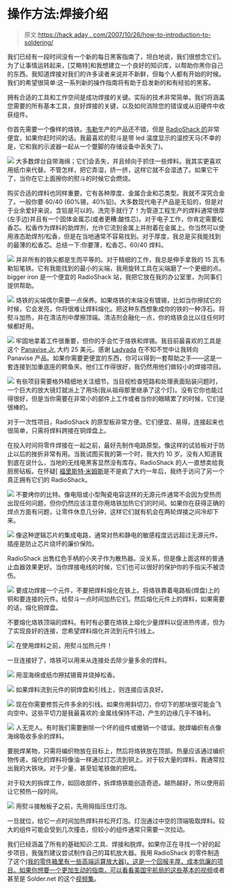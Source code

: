 # 操作方法:焊接介绍

> 原文:[https://hack aday . com/2007/10/26/how-to-introduction-to-soldering/](https://hackaday.com/2007/10/26/how-to-introduction-to-soldering/)

我们已经有一段时间没有一个新的每日黑客指南了，坦白地说，我们很想念它们。为了让事情运转起来，[艾略特]和我想建立一个良好的知识库，以帮助你黑你自己的东西。我知道焊接对我们的许多读者来说并不新鲜，但每个人都有开始的时候。我们的希望很简单:这一系列新的操作指南将有助于启发新的和有经验的黑客。

拥有合适的工具和工作空间是成功焊接的关键。实际的技术非常简单。我们将涵盖您需要的所有基本工具，良好焊接的关键，以及如何消除您的错误或从旧硬件中收获组件。

你首先需要一个像样的烙铁。[韦勒](http://www.cooperhandtools.com/brands/weller/)生产的产品还不错，但是 [RadioShack 的](http://www.radioshack.com/family/index.jsp?categoryId=2032313&cp=2032058.2032236)非常便宜，如果你赶时间的话。我最喜欢的熨斗是带 led 温度显示的温控天马(不幸的是，它和我的示波器一起从一个蹩脚的存储设备中丢失了)。

![](../Images/0eb9c25b28a01be3d7fe6e0cdc41805b.png)
大多数焊台自带海绵；它们会丢失，并且倾向于抓住一些焊料。我其实更喜欢用纸巾来代替。不管怎样，把它弄湿，挤一挤，这样它就不会湿透了。如果它干了，当你在它上面擦你的熨斗的时候它会燃烧。

购买合适的焊料也同样重要。它有各种厚度、金属合金和芯类型。我就不深究合金了。一般你要 60/40 (60%锡，40%铅)。大多数现代电子产品是无铅的，但是对于业余爱好来说，含铅是可以的。洗完手就行了！为管道工程生产的焊料通常很厚(左手边)并且有一个固体金属芯(或者更糟:酸性芯)。对于电子工作，你肯定需要松香芯。松香作为焊料的助焊剂，允许它流到金属上并附着在金属上。你当然可以使用液态助焊剂/松香，但是在当地通常不容易找到。对于厚度，我总是买我能找到的最薄的松香芯。总结一下:你要薄，松香芯，60/40 焊料。

![](../Images/1604010f2b27c510fb7e40d9c0c498a6.png)
并非所有的铁尖都是生而平等的。对于精细的工作，我总是伸手拿我的 15 瓦韦勒铅笔铁。它有我能找到的最小的尖端，我用旋转工具在尖端磨了一个更细的点。bigger iron 是一个便宜的 RadioShack 站，我把它放在我的办公室里，为同事们提供帮助。

![](../Images/39e0f5e44720a03b6d96eeeafd212efc.png)
烙铁的尖端偶尔需要一点保养。如果烙铁的末端没有镀锡，比如当你擦拭它的时候，它会发亮，你将很难让焊料熔化。把这种东西想象成你的铁的一种浮石。将熨斗加热，并在清洁剂中摩擦顶端。清洁剂会融化一点，你的烙铁会比以往任何时候都好用。

![](../Images/b900395a12949115ccfe33259398bce9.png)
牢固地拿着工件很重要，但你的手会忙于烙铁和焊锡。我目前最喜欢的工具是这个 [Panavise Jr.](http://www.panavise.com/f/vises/vises_combo.html) 大约 25 美元。感谢 [Ladyada](http://www.adafruit.com/) 在不知不觉中让我转向 Panavise 产品。如果你需要更便宜的东西，你可以得到一套帮助之手——这是一套连接到加重底座的鳄鱼夹。他们工作得很好，我仍然用他们做较小的焊接项目。

![](../Images/ffe45089d99e219e0a750c84b5b9cd76.png)
有些项目需要格外精细地关注细节。当目视检查短路和处理表面贴装问题时，一个巨大的放大镜灯就派上了用场(我从祖母那里继承了这个灯)。没有它你也能过得很好，但是当你需要在非常小的部件上工作或者当你的眼睛累了的时候，它们是很棒的。

对于一次性项目，RadioShack 的原型板非常方便。它们便宜、易得，连接起来也很简单，只需将焊料跨接在铜焊盘上。

在投入时间将零件焊接在一起之前，最好先制作电路原型。像这样的试验板对于防止以后的挫折非常有用。当我试图买我的第一个时，我大约 10 岁。没有人知道我到底在说什么，当地的无线电黑客显然没有库存。RadioShack 的人一直想卖给我厨房砧板。在怀疑[ [福里斯特·米姆斯](http://www.forrestmims.com/)是不是疯了大约一年后，我终于访问了另一个真正拥有它们的 RadioShack。

![](../Images/42b524e4511d589cacb54364f93b5b0d.png)
不要烤你的比特。像电阻或小型陶瓷电容这样的无源元件通常不会因为受热而出现任何问题，但你仍然应该注意你用烙铁加热它们的时间。如果你在获得正确的焊点方面有问题，让零件休息几分钟，这样它们就有机会在两轮焊接之间冷却下来。

![](../Images/b52bc33ea53b4a9e1812fb55d05fd496.png)
像这种逻辑芯片的集成电路，通常对热和静电的敏感程度远远超过无源元件。插座是防止芯片烧坏的廉价保险。

RadioShack 出售红色手柄的小夹子作为散热器。没关系，但是像上面这样的普通止血器效果更好。当你焊接电线的时候，它们也可以很好的保护你的手指尖不被烫伤。

![](../Images/c72d1a8eced00d698788a108054044a2.png)
要成功焊接一个元件，不要把焊料熔化在铁上。将烙铁靠着电路板(焊盘)上的铜和要连接的元件。给熨斗一点时间加热它们。然后熔化元件上的焊料，如果需要的话，熔化铜焊盘。

不要熔化烙铁顶端的焊料。有时有必要在烙铁上熔化少量焊料以促进热传递，但为了实现良好的连接，您希望焊料熔化并流到元件引线上。

![](../Images/4a7f9ef44cf8468a0e162f1b6e2811c8.png)
在使用焊料之前，用熨斗加热元件！

一旦连接好了，烙铁可以用来从连接处去除少量多余的焊料。

![](../Images/28bf3ef20c9f51aa0abdd0c54930c969.png)
用湿海绵或纸巾擦拭锡膏并烧掉松香。

![](../Images/9f0ae385a0f51ab58bcd5c61b4d203d1.png)
如果焊料流到元件的铜焊盘和引线上，则连接应该良好。

![](../Images/4252072a66ab554f96c9d98a9bf51454.png)
现在你需要修剪元件多余的引线。如果你用斜切刀，你切下的那块很可能会飞向空中。这些平切刀是我最喜欢的:金属线保持不动，产生的边缘几乎不锋利。

![](../Images/33b003904d1a7ac23980b8b90edf57c0.png)
人无完人。有时我们需要删除一个坏的组件或撤销一个错误。脱焊编织有点像海绵吸收多余的焊料。

要脱焊某物，只需将编织物放在目标上，然后将烙铁放在顶部。热量应该通过编织物传递，熔化的焊料将像油一样通过灯芯流到铜上。对于较大量的焊料，我通常拉出我的大铁块。对于少量，甚至铅笔铁做的把戏。

对于较大的拆焊工作，如回收部件，拆焊烙铁能创造奇迹。越热越好，所以使用前让它预热一段时间。

![](../Images/487fdc7464ad01c80f9191dfeac3de7d.png)
用熨斗接触板子之前，先用拇指压住灯泡。

一旦就位，给它一点时间加热焊料并松开灯泡。灯泡通过中空的顶端吸取焊料。较大的组件可能会受到几次撞击，但较小的组件通常只需要一次拉动。

我们已经涵盖了所有的基础知识:工具、焊接和脱焊。如果你正在寻找一个好的起步项目，我强烈建议尝试制作自己的耳机放大器。我用 RadioShack 的零件制造了这个[(我的零件箱里有一些高端运算放大器)。这是一个回报丰厚、成本低廉的项目。如果你想要一个更加生动的指南，可以看看美国宇航局的这些基本的](http://biobug.org/audio/cmoy/)[视频](http://radiojove.gsfc.nasa.gov/telescope/soldering.htm)或者甚至是 Solder.net 的这个[视频集](http://www.solder.net/technical/tips.asp)。